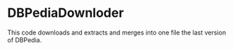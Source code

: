 # DBPediaDownloder
This code downloads and extracts and merges into one file the last version of DBPedia.

